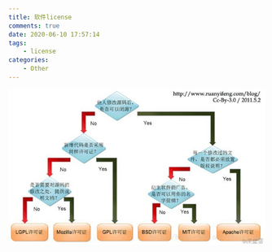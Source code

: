 ```yaml
---
title: 软件license
comments: true
date: 2020-06-10 17:57:14
tags:
    - license
categories:
    - Other
---
```


![](/images/license.jpeg)
